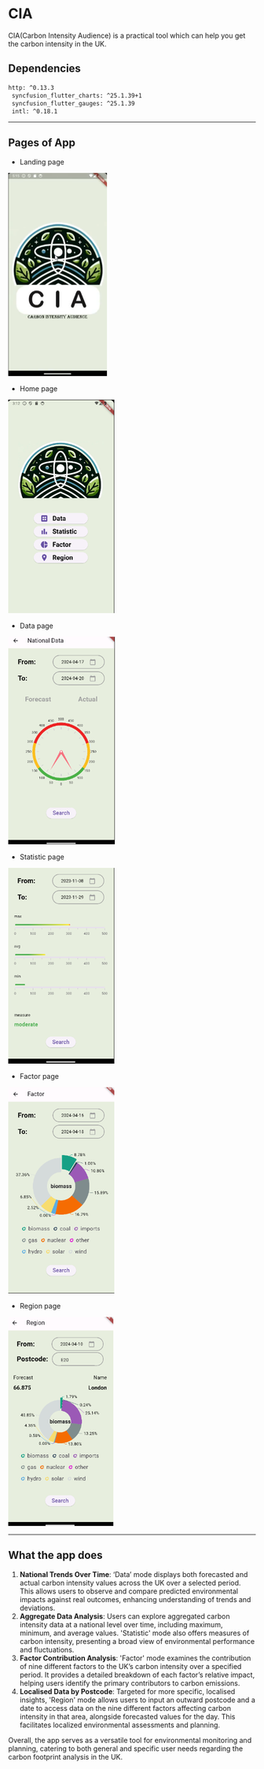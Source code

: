 # CIA

CIA(Carbon Intensity Audience) is a practical tool which can help you get the carbon intensity in the UK.

## Dependencies

```
http: ^0.13.3
 syncfusion_flutter_charts: ^25.1.39+1
 syncfusion_flutter_gauges: ^25.1.39
 intl: ^0.18.1
```

****

## Pages of App

* Landing page

<img src="/asset/landing.png" style="zoom:50%;" />

* Home page

<img src="/asset/home_page.png" style="zoom:67%;" />

* Data page

<img src="/asset/data_page.png" style="zoom:67%;" />

* Statistic page

<img src="/asset/statistic_page.png" style="zoom:67%;" />

* Factor page

<img src="/asset/factor_page.png" style="zoom:67%;" />

* Region page

<img src="/asset/Region_page.png" style="zoom:67%;" />



****

## What the app does

1. **National Trends Over Time**: ‘Data’ mode displays both forecasted and actual carbon intensity values across the UK over a selected period. This allows users to observe and compare predicted environmental impacts against real outcomes, enhancing understanding of trends and deviations.
2. **Aggregate Data Analysis**: Users can explore aggregated carbon intensity data at a national level over time, including maximum, minimum, and average values. 'Statistic' mode also offers measures of carbon intensity, presenting a broad view of environmental performance and fluctuations.
3. **Factor Contribution Analysis**: 'Factor' mode examines the contribution of nine different factors to the UK’s carbon intensity over a specified period. It provides a detailed breakdown of each factor’s relative impact, helping users identify the primary contributors to carbon emissions.
4. **Localised Data by Postcode**: Targeted for more specific, localised insights, 'Region' mode allows users to input an outward postcode and a date to access data on the nine different factors affecting carbon intensity in that area, alongside forecasted values for the day. This facilitates localized environmental assessments and planning.



Overall, the app serves as a versatile tool for environmental monitoring and planning, catering to both general and specific user needs regarding the carbon footprint analysis in the UK. 

